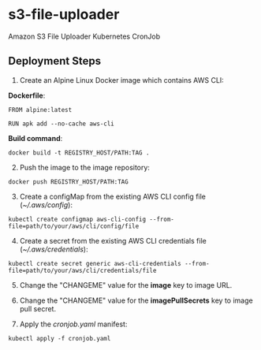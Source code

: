 # s3-file-uploader

Amazon S3 File Uploader Kubernetes CronJob

## Deployment Steps

1. Create an Alpine Linux Docker image which contains AWS CLI:

**Dockerfile**:

```
FROM alpine:latest

RUN apk add --no-cache aws-cli
```

**Build command**:

```console
docker build -t REGISTRY_HOST/PATH:TAG .
```

2. Push the image to the image repository:

```console
docker push REGISTRY_HOST/PATH:TAG
```

3. Create a configMap from the existing AWS CLI config file (*~/.aws/config*):

```console
kubectl create configmap aws-cli-config --from-file=path/to/your/aws/cli/config/file
```

4. Create a secret from the existing AWS CLI credentials file (*~/.aws/credentials*):

```console
kubectl create secret generic aws-cli-credentials --from-file=path/to/your/aws/cli/credentials/file
```

5. Change the "CHANGEME" value for the **image** key to image URL.

6. Change the "CHANGEME" value for the **imagePullSecrets** key to image pull secret.

7. Apply the *cronjob.yaml* manifest:

```console
kubectl apply -f cronjob.yaml
```